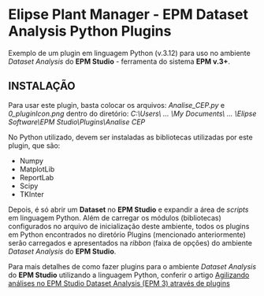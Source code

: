 ﻿# Elipse Plant Manager - EPM Dataset Analysis Python Plugins

 Exemplo de um plugin em linguagem Python (v.3.12) para uso no ambiente *Dataset Analysis* do **EPM Studio** - ferramenta do sistema **EPM v.3+**.

## INSTALAÇÃO

Para usar este plugin, basta colocar os arquivos: *Analise_CEP.py* e *0_pluginIcon.png* dentro do diretório: *C:\Users\ ... \My Documents\ ... \Elipse Software\EPM Studio\Plugins\Analise CEP*

No Python utilizado, devem ser instaladas as bibliotecas utilizadas por este plugin, que são:
- Numpy
- MatplotLib
- ReportLab
- Scipy
- TKInter

Depois, é só abrir um **Dataset** no **EPM Studio** e expandir a área de *scripts* em linguagem Python.
Além de carregar os módulos (bibliotecas) configurados no arquivo de inicialização deste ambiente, todos os plugins em Python encontrados no diretório Plugins (mencionado anteriormente) serão carregados e apresentados na *ribbon* (faixa de opções) do ambiente *Dataset Analysis* do **EPM Studio**.

Para mais detalhes de como fazer plugins para o ambiente *Dataset Analysis* do **EPM Studio** utilizando a linguagem Python, conferir o artigo [Agilizando análises no EPM Studio Dataset Analysis (EPM 3) através de plugins](../KB5435/README.md)
